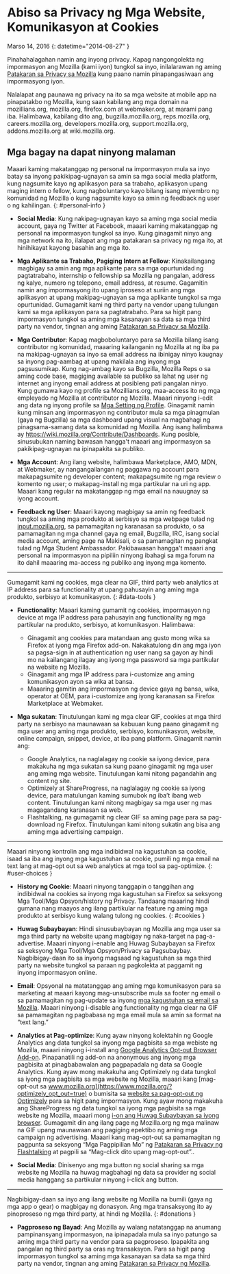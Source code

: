 # Abiso sa Privacy ng Mga Website, Komunikasyon at Cookies

Marso 14, 2016
{: datetime="2014-08-27" }

Pinahahalagahan namin ang inyong privacy. Kapag nangongolekta ng impormasyon ang Mozilla (kami iyon) tungkol sa inyo, inilalarawan ng aming [Patakaran sa Privacy sa Mozilla](https://www.mozilla.org/privacy/) kung paano namin pinapangasiwaan ang impormasyong iyon.

Nalalapat ang paunawa ng privacy na ito sa mga website at mobile app na pinapatakbo ng Mozilla, kung saan kabilang ang mga domain na mozillians.org, mozilla.org, firefox.com at webmaker.org, at marami pang iba. Halimbawa, kabilang dito ang, bugzilla.mozilla.org, reps.mozilla.org, careers.mozilla.org, developers.mozilla.org, support.mozilla.org, addons.mozilla.org at wiki.mozilla.org.

## Mga bagay na dapat ninyong malaman

Maaari kaming makatanggap ng personal na impormasyon mula sa inyo batay sa inyong pakikipag-ugnayan sa amin sa mga social media platform, kung nagsumite kayo ng aplikasyon para sa trabaho, aplikasyon upang maging intern o fellow, kung nagboluntaryo kayo bilang isang miyembro ng komunidad ng Mozilla o kung nagsumite kayo sa amin ng feedback ng user o ng kahilingan. 
{: #personal-info }

* **Social Media**: Kung nakipag-ugnayan kayo sa aming mga social media account, gaya ng Twitter at Facebook, maaari kaming makatanggap ng personal na impormasyon tungkol sa inyo. Kung ginagamit ninyo ang mga network na ito, ilalapat ang mga patakaran sa privacy ng mga ito, at hinihikayat kayong basahin ang mga ito.

* **Mga Aplikante sa Trabaho, Pagiging Intern at Fellow**: Kinakailangang magbigay sa amin ang mga aplikante para sa mga opurtunidad ng pagtatrabaho, internship o fellowship sa Mozilla ng pangalan, address ng kalye, numero ng telepono, email address, at resume. Gagamitin namin ang impormasyong ito upang iproseso at suriin ang mga aplikasyon at upang makipag-ugnayan sa mga aplikante tungkol sa mga opurtunidad. Gumagamit kami ng third party na vendor upang tulungan kami sa mga aplikasyon para sa pagtatrabaho. Para sa higit pang impormasyon tungkol sa aming mga kasanayan sa data sa mga third party na vendor, tingnan ang aming [Patakaran sa Privacy sa Mozilla](https://www.mozilla.org/privacy/).

* **Mga Contributor**: Kapag magboboluntaryo para sa Mozilla bilang isang contributor ng komunidad, maaaring kailanganin ng Mozilla at ng iba pa na makipag-ugnayan sa inyo sa email address na ibinigay ninyo kaugnay sa inyong pag-aambag at upang makilala ang inyong mga pagsusumikap. Kung nag-ambag kayo sa Bugzilla, Mozilla Reps o sa aming code base, magiging available sa publiko sa lahat ng user ng internet ang inyong email address at posibleng pati pangalan ninyo. Kung gumawa kayo ng profile sa Mozillians.org, maa-access ito ng mga empleyado ng Mozilla at contributor ng Mozilla. Maaari ninyong i-edit ang data ng inyong profile sa [Mga Setting ng Profile](https://mozillians.org/user/edit). Ginagamit namin kung minsan ang impormasyon ng contributor mula sa mga pinagmulan (gaya ng Bugzilla) sa mga dashboard upang visual na magbahagi ng pinagsama-samang data sa komunidad ng Mozilla. Ang isang halimbawa ay <https://wiki.mozilla.org/Contribute/Dashboards>. Kung posible, sinusubukan naming bawasan hangga't maaari ang impormasyon sa pakikipag-ugnayan na ipinapakita sa publiko.

* **Mga Account**: Ang ilang website, halimbawa Marketplace, AMO, MDN, at Webmaker, ay nangangailangan ng paggawa ng account para makapagsumite ng developer content; makapagsumite ng mga review o komento ng user; o makapag-install ng mga partikular na uri ng app.  Maaari kang regular na makatanggap ng mga email na nauugnay sa iyong account.

* **Feedback ng User**:  Maaari kayong magbigay sa amin ng feedback tungkol sa aming mga produkto at serbisyo sa mga webpage tulad ng [input.mozilla.org](https://input.mozilla.org/), sa pamamagitan ng karanasan sa produkto, o sa pamamagitan ng mga channel gaya ng email, Bugzilla, IRC, isang social media account, aming page na Makisali, o sa pamamagitan ng pangkat tulad ng Mga Student Ambassador. Pakibawasan hangga't maaari ang personal na impormasyon na pipiliin ninyong ibahagi sa mga forum na ito dahil maaaring ma-access ng publiko ang inyong mga komento.

---------------------------------------

Gumagamit kami ng cookies, mga clear na GIF, third party web analytics at IP address para sa functionality at upang pahusayin ang aming mga produkto, serbisyo at komunikasyon. 
{: #data-tools }

* **Functionality**: Maaari kaming gumamit ng cookies, impormasyon ng device at mga IP address para pahusayin ang functionality ng mga partikular na produkto, serbisyo, at komunikasyon. Halimbawa:
    * Ginagamit ang cookies para matandaan ang gusto mong wika sa Firefox at iyong mga Firefox add-on. Nakakatulong din ang mga iyon sa pagsa-sign in at authentication ng user nang sa gayon ay hindi mo na kailangang ilagay ang iyong mga password sa mga partikular na website ng Mozilla.  
    * Ginagamit ang mga IP address para i-customize ang aming komunikasyon ayon sa wika at bansa.  
    * Maaaring gamitin ang impormasyon ng device gaya ng bansa, wika, operator at OEM, para i-customize ang iyong karanasan sa Firefox Marketplace at Webmaker.

* **Mga sukatan**: Tinutulungan kami ng mga clear GIF, cookies at mga third party na serbisyo na maunawaan sa kabuuan kung paano ginagamit ng mga user ang aming mga produkto, serbisyo, komunikasyon, website, online campaign, snippet, device, at iba pang platform. Ginagamit namin ang:
    * Google Analytics, na naglalagay ng cookie sa iyong device, para makakuha ng mga sukatan sa kung paano ginagamit ng mga user ang aming mga website.      Tinutulungan kami nitong pagandahin ang content ng site.  
    * Optimizely at ShareProgress, na naglalagay ng cookie sa iyong  device, para matulungan kaming sumubok ng iba’t ibang web content.  Tinutulungan kami nitong magbigay sa mga user ng mas magagandang karanasan sa web.
    * Flashtalking, na gumagamit ng clear GIF sa aming page para sa pag-download ng Firefox.  Tinutulungan kami nitong sukatin ang bisa ang aming mga advertising campaign.

---------------------------------------

Maaari ninyong kontrolin ang mga indibidwal na kagustuhan sa cookie, isaad sa iba ang inyong mga kagustuhan sa cookie, pumili ng mga email na text lang at mag-opt out sa web analytics at mga tool sa pag-optimize. 
{: #user-choices }

* **History ng Cookie**: Maaari ninyong tanggapin o tanggihan ang indibidwal na cookies sa inyong mga kagustuhan sa Firefox sa seksyong Mga Tool/Mga Opsyon/history ng Privacy. Tandaang maaaring hindi gumana nang maayos ang ilang partikular na feature ng aming mga produkto at serbisyo kung walang tulong ng cookies.
{: #cookies }

* **Huwag Subaybayan**: Hindi sinusubaybayan ng Mozilla ang mga user sa mga third party na website upang magbigay ng naka-target na pag-a-advertise.  Maaari ninyong i-enable ang Huwag Subaybayan sa Firefox sa seksyong Mga Tool/Mga Opsyon/Privacy sa Pagsubaybay. Nagbibigay-daan ito sa inyong magsaad ng kagustuhan sa mga third party na website tungkol sa paraan ng pagkolekta at paggamit ng inyong impormasyon online.

* **Email**: Opsyonal na matatanggap ang aming mga komunikasyon para sa marketing at maaari kayong mag-unsubscribe mula sa footer ng email o sa pamamagitan ng pag-update sa inyong [mga kagustuhan sa email sa Mozilla](https://www.mozilla.org/newsletter/recovery/). Maaari ninyong i-disable ang functionality ng mga clear na GIF sa pamamagitan ng pagbabasa ng mga email mula sa amin sa format na “text lang.”

* **Analytics at Pag-optimize**: Kung ayaw ninyong kolektahin ng Google Analytics ang data tungkol sa inyong mga pagbisita sa mga webiste ng Mozilla, maaari ninyong i-install ang [Google Analytics Opt-out Browser Add-on](https://tools.google.com/dlpage/gaoptout). Pinapanatili ng add-on na anonymous ang inyong mga pagbisita at pinagbabawalan ang pagpapadala ng data sa Google Analytics.
Kung ayaw mong makakuha ang Optimizely ng data tungkol sa iyong mga pagbisita sa mga website ng Mozilla, maaari kang [mag-opt-out sa www.mozilla.org](https://www.mozilla.org/?optimizely_opt_out=true) o bumisita sa [website sa pag-opt-out ng Optimizely](https://www.optimizely.com/opt_out) para sa higit pang impormasyon. Kung ayaw mong makakuha ang ShareProgress ng data tungkol sa iyong mga pagbisita sa mga website ng Mozilla, maaari mong [i-on ang Huwag Subaybayan sa iyong browser](https://support.mozilla.org/kb/how-do-i-turn-do-not-track-feature). Gumagamit din ang ilang page ng Mozilla.org ng mga malinaw na GIF upang maunawaan ang pagiging epektibo ng aming mga campaign ng advertising.  Maaari kang mag-opt-out sa pamamagitan ng pagpunta sa seksyong “Mga Pagpipilian Mo” ng [Patakaran sa Privacy ng Flashtalking](http://www.flashtalking.com/us/privacypolicy) at pagpili sa “Mag-click dito upang mag-opt-out”..

* **Social Media**: Dinisenyo ang mga button ng social sharing sa mga website ng Mozilla na huwag magbahagi ng data sa provider ng social media hanggang sa partikular ninyong i-click ang button.

---------------------------------------

Nagbibigay-daan sa inyo ang ilang website ng Mozilla na bumili (gaya ng mga app o gear) o magbigay ng donasyon. Ang mga transaksyong ito ay pinoproseso ng mga third party, at hindi ng Mozilla. 
{: #donations }

* **Pagproseso ng Bayad**:   Ang Mozilla ay walang natatanggap na anumang pampinansyang impormasyon, na ipinapadala mula sa inyo patungo sa aming mga third party na vendor para sa pagproseso. Ipapakita ang pangalan ng third party sa oras ng transaksyon.  Para sa higit pang impormasyon tungkol sa aming mga kasanayan sa data sa mga third party na vendor, tingnan ang aming [Patakaran sa Privacy ng Mozilla](https://www.mozilla.org/privacy/).
